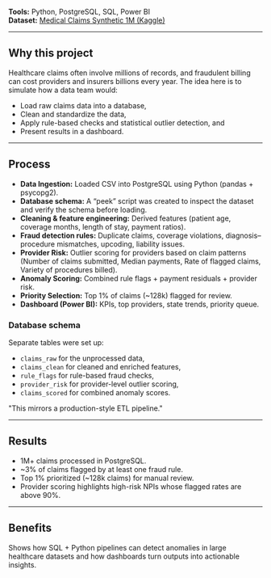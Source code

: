 **Tools:** Python, PostgreSQL, SQL, Power BI  
**Dataset:** [Medical Claims Synthetic 1M (Kaggle)](https://www.kaggle.com/datasets/drscarlat/medicalclaimssynthetic1m)  

---

## Why this project
Healthcare claims often involve millions of records, and fraudulent billing can cost providers and insurers billions every year. The idea here is to simulate how a data team would:  
- Load raw claims data into a database,  
- Clean and standardize the data,  
- Apply rule-based checks and statistical outlier detection, and  
- Present results in a dashboard.  

---

## Process
- **Data Ingestion:** Loaded CSV into PostgreSQL using Python (pandas + psycopg2).
- **Database schema:** A “peek” script was created to inspect the dataset and verify the schema before loading.
- **Cleaning & feature engineering:** Derived features (patient age, coverage months, length of stay, payment ratios).  
- **Fraud detection rules:** Duplicate claims, coverage violations, diagnosis–procedure mismatches, upcoding, liability issues.  
- **Provider Risk:** Outlier scoring for providers based on claim patterns (Number of claims submitted, Median payments, Rate of flagged claims, Variety of procedures billed).
- **Anomaly Scoring:** Combined rule flags + payment residuals + provider risk.  
- **Priority Selection:** Top 1% of claims (~128k) flagged for review.  
- **Dashboard (Power BI):** KPIs, top providers, state trends, priority queue.  


### Database schema
Separate tables were set up:
- `claims_raw` for the unprocessed data,  
- `claims_clean` for cleaned and enriched features,  
- `rule_flags` for rule-based fraud checks,  
- `provider_risk` for provider-level outlier scoring,  
- `claims_scored` for combined anomaly scores.  

"This mirrors a production-style ETL pipeline."

---

## Results
- 1M+ claims processed in PostgreSQL.  
- ~3% of claims flagged by at least one fraud rule.  
- Top 1% prioritized (~128k claims) for manual review.  
- Provider scoring highlights high-risk NPIs whose flagged rates are above 90%.

---

## Benefits
Shows how SQL + Python pipelines can detect anomalies in large healthcare datasets and how dashboards turn outputs into actionable insights.
